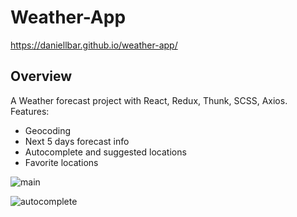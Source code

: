 # Weather-App
https://daniellbar.github.io/weather-app/  
## Overview
A Weather forecast project with React, Redux, Thunk, SCSS, Axios.    
Features: 
* Geocoding
* Next 5 days forecast info
* Autocomplete and suggested locations
* Favorite locations

![main](https://res.cloudinary.com/dcnijwmki/image/upload/v1629293403/weather/1_ya9nm3.png)
  
![autocomplete](https://res.cloudinary.com/dcnijwmki/image/upload/v1629293406/weather/suggested_oydn0y.png)






